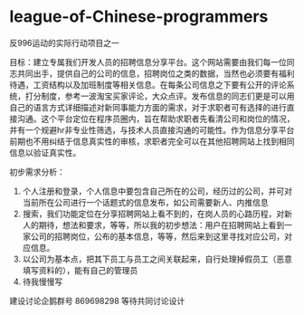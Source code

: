 # league-of-Chinese-programmers
反996运动的实际行动项目之一

目标：建立专属我们开发人员的招聘信息分享平台。这个网站需要由我们每一位同志共同出手，提供自己的公司的信息，招聘岗位之类的数据，当然也必须要有福利待遇，工资结构以及加班制度等相关信息。在每条公司信息之下要有公开的评论系统，打分制度，参考一波淘宝买家评论，大众点评。发布信息的同志们更是可以用自己的语言方式详细描述对新同事能力方面的需求，对于求职者可有选择的进行直接沟通。这个平台定位在程序员圈内，旨在帮助求职者先看清公司和岗位的情况，并有一个规避hr非专业性筛选，与技术人员直接沟通的可能性。作为信息分享平台前期也不用纠结于信息真实性的审核，求职者完全可以在其他招聘网站上找到相同信息以验证真实性。

初步需求分析：
  1. 个人注册和登录，个人信息中要包含自己所在的公司，经历过的公司，并可对当前所在公司进行一个话题式的信息发布，如公司需要新人、内推信息
  2. 搜索，我们功能定位在分享招聘网站上看不到的，在岗人员的心路历程，对新人的期待，想法和要求，等等，所以我的初步想法：用户在招聘网站上看到一家公司的招聘岗位，公布的基本信息，等等，然后来到这里寻找对应公司，对应信息。
  3. 以公司为基本点，把其下员工与员工之间关联起来，自行处理掉假员工（恶意填写资料的），能有自己的管理员
  4. 待我慢慢写

建设讨论企鹅群号 869698298 等待共同讨论设计
